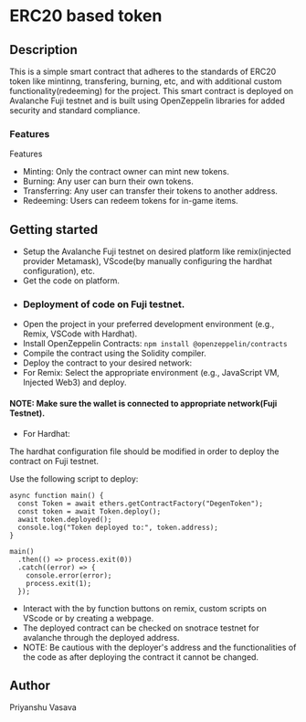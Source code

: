 # ERC20 based token
## Description
This is a simple smart contract that adheres to the standards of ERC20 token like mintinng, transfering, burning, etc, and with additional custom functionality(redeeming) for the project. This smart contract is deployed on Avalanche Fuji testnet and is built using OpenZeppelin libraries for added security and standard compliance.
### Features
Features
* Minting: Only the contract owner can mint new tokens.
* Burning: Any user can burn their own tokens.
* Transferring: Any user can transfer their tokens to another address.
* Redeeming: Users can redeem tokens for in-game items.
  
## Getting started
* Setup the Avalanche Fuji testnet on desired platform like remix(injected provider Metamask), VScode(by manually configuring the hardhat configuration), etc.
* Get the code on platform.
* ### Deployment of code on Fuji testnet.
* Open the project in your preferred development environment (e.g., Remix, VSCode with Hardhat).
* Install OpenZeppelin Contracts:
`npm install @openzeppelin/contracts`
* Compile the contract using the Solidity compiler.
* Deploy the contract to your desired network:
* For Remix: Select the appropriate environment (e.g., JavaScript VM, Injected Web3) and deploy.
#### NOTE: Make sure the wallet is connected to appropriate network(Fuji Testnet).
* For Hardhat:

The hardhat configuration file should be modified in order to deploy the contract on Fuji testnet.

Use the following script to deploy:
```
async function main() {
  const Token = await ethers.getContractFactory("DegenToken");
  const token = await Token.deploy();
  await token.deployed();
  console.log("Token deployed to:", token.address);
}

main()
  .then(() => process.exit(0))
  .catch((error) => {
    console.error(error);
    process.exit(1);
  });
```
* Interact with the by function buttons on remix, custom scripts on VScode or by creating a webpage.
* The deployed contract can be checked on snotrace testnet for avalanche through the deployed address.
* NOTE: Be cautious with the deployer's address and the functionalities of the code as after deploying the contract it cannot be changed.
## Author
Priyanshu Vasava
